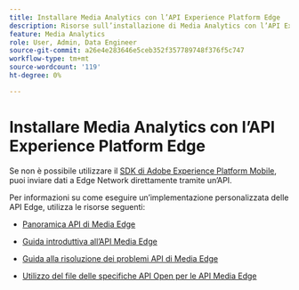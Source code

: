 ```yaml
---
title: Installare Media Analytics con l’API Experience Platform Edge
description: Risorse sull’installazione di Media Analytics con l’API Experience Platform Edge.
feature: Media Analytics
role: User, Admin, Data Engineer
source-git-commit: a26e4e283646e5ceb352f357789748f376f5c747
workflow-type: tm+mt
source-wordcount: '119'
ht-degree: 0%

---
```


# Installare Media Analytics con l’API Experience Platform Edge

Se non è possibile utilizzare il [SDK di Adobe Experience Platform Mobile](/help/implementation/edge/implementation-edge.md), puoi inviare dati a Edge Network direttamente tramite un’API.

Per informazioni su come eseguire un’implementazione personalizzata delle API Edge, utilizza le risorse seguenti:

* [Panoramica API di Media Edge](https://experienceleague.adobe.com/docs/experience-platform/edge-network-server-api/media-edge-apis/overview.html)

* [Guida introduttiva all’API Media Edge](https://experienceleague.adobe.com/docs/experience-platform/edge-network-server-api/media-edge-apis/getting-started.html)

* [Guida alla risoluzione dei problemi API di Media Edge](https://experienceleague.adobe.com/docs/experience-platform/edge-network-server-api/media-edge-apis/troubleshooting.html)

* [Utilizzo del file delle specifiche API Open per le API Media Edge](https://experienceleague.adobe.com/docs/experience-platform/edge-network-server-api/media-edge-apis/swagger.html)
